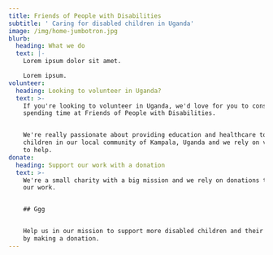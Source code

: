 ```yaml
---
title: Friends of People with Disabilities
subtitle: ' Caring for disabled children in Uganda'
image: /img/home-jumbotron.jpg
blurb:
  heading: What we do
  text: |-
    Lorem ipsum dolor sit amet.

    Lorem ipsum.
volunteer:
  heading: Looking to volunteer in Uganda?
  text: >-
    If you're looking to volunteer in Uganda, we'd love for you to consider
    spending time at Friends of People with Disabilities.


    We're really passionate about providing education and healthcare to disabled
    children in our local community of Kampala, Uganda and we rely on volunteers
    to help.
donate:
  heading: Support our work with a donation
  text: >-
    We're a small charity with a big mission and we rely on donations to support
    our work.


    ## Ggg


    Help us in our mission to support more disabled children and their families
    by making a donation.
---
```


